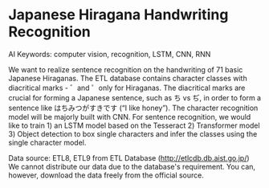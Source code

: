 # Japanese Hiragana Handwriting Recognition
AI Keywords: computer vision, recognition, LSTM, CNN, RNN

We want to realize sentence recognition on the handwriting of 71 basic Japanese Hiraganas. The ETL database contains character classes with diacritical marks  - ゛and ゜only for Hiraganas. The diacritical marks are crucial for forming a Japanese sentence, such as ち vs ぢ, in order to form a sentence like はちみつがすきです (“I like honey”). The character recognition model will be majorly built with CNN. For sentence recognition, we would like to train 1) an LSTM model based on the Tesseract 2) Transformer model 3) Object detection to box single characters and infer the classes using the single character model.

Data source: ETL8, ETL9 from ETL Database (http://etlcdb.db.aist.go.jp/)
We cannot distribute our data due to the database's requirement. You can, however, download the data freely from the official source.
